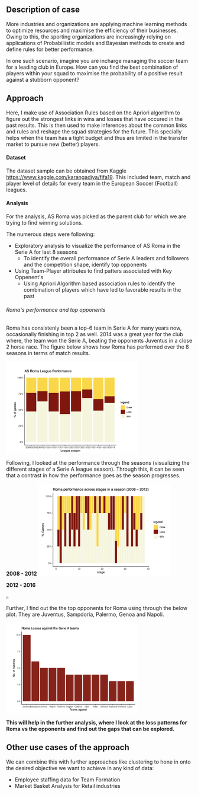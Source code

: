 ## Description of case

More industries and organizations are applying machine learning methods to optimize resources and maximise the efficiency of their businesses.  
Owing to this, the sporting organizations are increasingly relying on applications of Probabiliistic models and Bayesian methods to create and define rules for better performance.

In one such scenario, imagine you are incharge managing the soccer team for a leading club in Europe.
How can you find the best combination of players within your squad to maximise the probability of a positive result against a
stubborn opponent?


## Approach

Here, I make use of Association Rules based on the Apriori algorithm to figure out the strongest links in wins and losses that have occured in the past results. This is then used to make inferences about the common links and rules and reshape the squad strategies for the future. This specially helps when the team has a tight budget and thus are limited in the transfer market to pursue new (better) players. 


#### Dataset

The dataset sample can be obtained from Kaggle <https://www.kaggle.com/karangadiya/fifa19>. 
This included team, match and player level of details for every team in the European Soccer (Football) leagues.

#### Analysis 

For the analysis, AS Roma was picked as the parent club for which we are trying to find winning solutions.

The numerous steps were following:

* Exploratory analysis to visualize the performance of AS Roma in the Serie A for last 8 seasons
  * To identify the overall performance of Serie A leaders and followers and the competition shape, identify top opponents
* Using Team-Player attributes to find patters associated with Key Oppenent's 
  * Using Apriori Algorithm based association rules to identify the combination of players which have led to favorable results in the past 

###### Roma's performance and top opponents 

Roma has consistenly been a top-6 team in Serie A for many years now, occasionally finishing in top 2 as well. 2014 was a great year for the club where, the team won the Serie A, beating the opponents Juventus in a close 2 horse race. The figure below shows how Roma has performed over the 8 seasons in terms of match results. 

<img src = "images/roma_perf.png" style = "zoom:35%;">


Following, I looked at the performance through the seasons (visualizing the different stages of a Serie A league season). Through this, it can be seen that a contrast in how the performance goes as the season progresses.

<b> 2008 - 2012 </b>
<img src ="images/roma_2008-12.png" style ="zoom:35%;"/>


<b> 2012 - 2016 </b>

<img src ="images/roma_2012-16.png" style ="zoom:35%;"/>
   
  
Further, I find out the the top opponents for Roma using through the below plot. They are Juventus, Sampdoria, Palermo, Genoa and Napoli.
  
<img src ="images/roma_opp.png" style = "zoom:35%;"/>
  
<b> This will help in the further analysis, where I look at the loss patterns for Roma vs the opponents and find out the gaps that can be explored. </b>



## Other use cases of the approach


We can combine this with further approaches like clustering to hone in onto the desired objective we want to achieve in any kind of data:

* Employee staffing data for Team Formation
* Market Basket Analysis for Retail industries


